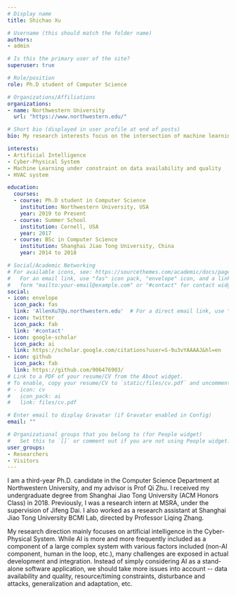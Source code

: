 ```yaml
---
# Display name
title: Shichao Xu

# Username (this should match the folder name)
authors:
- admin

# Is this the primary user of the site?
superuser: true

# Role/position
role: Ph.D student of Computer Science

# Organizations/Affiliations
organizations:
- name: Northwestern University
  url: "https://www.northwestern.edu/"

# Short bio (displayed in user profile at end of posts)
bio: My research interests focus on the intersection of machine learning and cyber-physical system.

interests:
- Artificial Intelligence
- Cyber-Physical System
- Machine Learning under constraint on data availability and quality
- HVAC system

education:
  courses:
  - course: Ph.D student in Computer Science
    institution: Northwestern University, USA
    year: 2019 to Present
  - course: Summer School
    institution: Cornell, USA
    year: 2017
  - course: BSc in Computer Science
    institution: Shanghai Jiao Tong University, China
    year: 2014 to 2018

# Social/Academic Networking
# For available icons, see: https://sourcethemes.com/academic/docs/page-builder/#icons
#   For an email link, use "fas" icon pack, "envelope" icon, and a link in the
#   form "mailto:your-email@example.com" or "#contact" for contact widget.
social:
- icon: envelope
  icon_pack: fas
  link: 'AllenXu7@u.northwestern.edu'  # For a direct email link, use "mailto:test@example.org".
- icon: twitter
  icon_pack: fab
  link: '#contact'
- icon: google-scholar
  icon_pack: ai
  link: https://scholar.google.com/citations?user=S-9u3vYAAAAJ&hl=en
- icon: github
  icon_pack: fab
  link: https://github.com/906476903/
# Link to a PDF of your resume/CV from the About widget.
# To enable, copy your resume/CV to `static/files/cv.pdf` and uncomment the lines below.
# - icon: cv
#   icon_pack: ai
#   link: files/cv.pdf

# Enter email to display Gravatar (if Gravatar enabled in Config)
email: ""

# Organizational groups that you belong to (for People widget)
#   Set this to `[]` or comment out if you are not using People widget.
user_groups:
- Researchers
- Visitors
---
```


I am a third-year Ph.D. candidate in the Computer Science Department at Northwestern University, and my advisor is Prof Qi Zhu. I received my undergraduate degree from Shanghai Jiao Tong University (ACM Honors Class) in 2018. Previously, I was a research intern at MSRA, under the supervision of Jifeng Dai. I also worked as a research assistant at Shanghai Jiao Tong University BCMI Lab, directed by Professor Liqing Zhang. 

My research direction mainly focuses on artificial intelligence in the Cyber-Physical System. While AI is more and more frequently included as a component of a large complex system with various factors included (non-AI component, human in the loop, etc.), many challenges are exposed in actual development and integration. Instead of simply considering AI as a stand-alone software application, we should take more issues into account -- data availability and quality, resource/timing constraints, disturbance and attacks, generalization and adaptation, etc.

